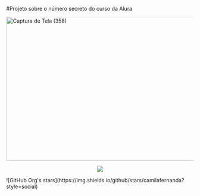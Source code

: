 #Projeto sobre o número secreto do curso da Alura


<img width="1493" height="386" alt="Captura de Tela (358)" src="https://github.com/user-attachments/assets/9fd8dbe2-845e-4193-b07e-039b5b5eefd9" />

<p align="center">
<img loading="lazy" src="http://img.shields.io/static/v1?label=STATUS&message=EM%20DESENVOLVIMENTO&color=GREEN&style=for-the-badge"/>
</p>
![GitHub Org's stars](https://img.shields.io/github/stars/camilafernanda?style=social)
